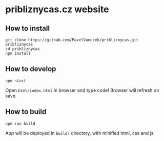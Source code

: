 pribliznycas.cz website
======================

How to install
--------------

    git clone https://github.com/PavelVanecek/pribliznycas.git pribliznycas
    cd pribliznycas
    npm install

How to develop
--------------

    npm start

Open `html/index.html` in browser and type code! Browser will refresh on save.

How to build
-------------

    npm run build

App will be deployed in `build/` directory, with minified html, css and js.
